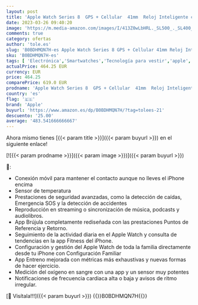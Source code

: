 ```yaml
---
layout: post
title: 'Apple Watch Series 8  GPS + Cellular  41mm  Reloj Inteligente con Caja de Aluminio en Color Medianoche - Correa Deportiva en Color Medianoche - Talla única. Monitor de entreno Resistencia alagua'
date: 2023-03-26 09:40:20
image: 'https://m.media-amazon.com/images/I/413Z0wLbHRL._SL500_._SL400_.jpg'
comments: true
category: ofertas
author: 'tole.es'
slug: 'B0BDHMQN7H-es Apple Watch Series 8 GPS + Cellular 41mm Reloj Inteligente...'
sku: 'B0BDHMQN7H-es'
tags: [ 'Electrónica','Smartwatches','Tecnología para vestir','apple','🇪🇸', ]
actualPrice: 464.25 EUR
currency: EUR
price: 464.25
comparePrice: 619.0 EUR
prodname: 'Apple Watch Series 8  GPS + Cellular  41mm  Reloj Inteligente con Caja de Aluminio en Color Medianoche - Correa Deportiva en Color Medianoche - Talla única. Monitor de entreno Resistencia alagua'
country: 'es'
flag: '🇪🇸'
brand: 'Apple'
buyurl: 'https://www.amazon.es/dp/B0BDHMQN7H/?tag=tolees-21'
descuento: '25.00'
average: '483.541666666667'
---
```


Ahora mismo tienes [{{< param title >}}]({{< param buyurl >}}) en el siguiente enlace!

[![{{< param prodname >}}]({{< param image >}})]({{< param buyurl >}})

🔎:

- Conexión móvil para mantener el contacto aunque no lleves el iPhone encima
- Sensor de temperatura
- Prestaciones de seguridad avanzadas, como la detección de caídas, Emergencia SOS y la detección de accidentes
- Reproducción en streaming o sincronización de música, podcasts y audiolibros.
- App Brújula completamente rediseñada con las prestaciones Puntos de Referencia y Retorno.
- Seguimiento de la actividad diaria en el Apple Watch y consulta de tendencias en la app Fitness del iPhone.
- Configuración y gestión del Apple Watch de toda la familia directamente desde tu iPhone con Configuración Familiar
- App Entreno mejorada con métricas más exhaustivas y nuevas formas de hacer ejercicio.
- Medición del oxígeno en sangre con una app y un sensor muy potentes
- Notificaciones de frecuencia cardiaca alta o baja y avisos de ritmo irregular.

[🛒 Visítala!!!]({{< param buyurl >}})
{{<world>}}B0BDHMQN7H{{</world>}}
